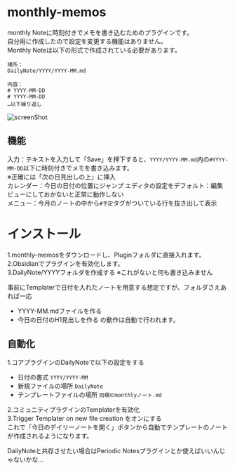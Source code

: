 # monthly-memos
monthly Noteに時刻付きでメモを書き込むためのプラグインです。  
自分用に作成したので設定を変更する機能はありません。  
Monthly Noteは以下の形式で作成されている必要があります。  
```
場所：
DailyNote/YYYY/YYYY-MM.md

内容：
# YYYY-MM-DD  
# YYYY-MM-DD  
…以下繰り返し
```
![screenShot](https://github.com/nujisato/Obsidian-monthly-memos/blob/main/monthly-memos-sample.png?raw=true)

## 機能
入力：テキストを入力して「Save」を押下すると、`YYYY/YYYY-MM.md`内の`#YYYY-MM-DD`以下に時刻付きでメモを書き込みます。  
※正確には「次の日見出しの上」に挿入  
カレンダー：今日の日付の位置にジャンプ エディタの設定をデフォルト：編集ビューにしておかないと正常に動作しない  
メニュー：今月のノートの中から`#予定`タグがついている行を抜き出して表示  

# インストール
1.monthly-memosをダウンロードし、Pluginフォルダに直接入れます。  
2.Obsidianでプラグインを有効化します。  
3.DailyNote/YYYYフォルダを作成する ※これがないと何も書き込みません
  
事前にTemplaterで日付を入れたノートを用意する想定ですが、フォルダさえあれば一応
- YYYY-MM.mdファイルを作る
- 今日の日付のH1見出しを作る
の動作は自動で行われます。

## 自動化
1.コアプラグインのDailyNoteで以下の設定をする  
- 日付の書式 `YYYY/YYYY-MM`
- 新規ファイルの場所 `DailyNote`
- テンプレートファイルの場所 `同梱のmonthlyノート.md`

2.コミュニティプラグインのTemplaterを有効化  
3.Trigger Templater on new file creation をオンにする  
これで「今日のデイリーノートを開く」ボタンから自動でテンプレートのノートが作成されるようになります。  
  
DailyNoteと共存させたい場合はPeriodic Notesプラグインとか使えばいいんじゃないかな…
